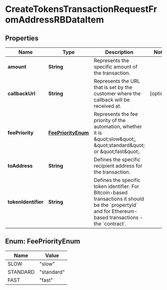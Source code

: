 

# CreateTokensTransactionRequestFromAddressRBDataItem


## Properties

Name | Type | Description | Notes
------------ | ------------- | ------------- | -------------
**amount** | **String** | Represents the specific amount of the transaction. | 
**callbackUrl** | **String** | Represents the URL that is set by the customer where the callback will be received at. |  [optional]
**feePriority** | [**FeePriorityEnum**](#FeePriorityEnum) | Represents the fee priority of the automation, whether it is \&quot;slow\&quot;, \&quot;standard\&quot; or \&quot;fast\&quot;. | 
**toAddress** | **String** | Defines the specific recipient address for the transaction. | 
**tokenIdentifier** | **String** | Defines the specific token identifier. For Bitcoin-based transactions it should be the &#x60;propertyId&#x60; and for Ethereum-based transactions - the &#x60;contract&#x60;. | 



## Enum: FeePriorityEnum

Name | Value
---- | -----
SLOW | &quot;slow&quot;
STANDARD | &quot;standard&quot;
FAST | &quot;fast&quot;



